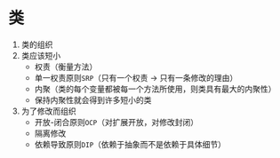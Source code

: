 # 类
1. 类的组织
2. 类应该短小
   - 权责（衡量方法）
   - 单一权责原则`SRP`（只有一个权责 -> 只有一条修改的理由）
   - 内聚（类的每个变量都被每一个方法所使用，则类具有最大的内聚性）
   - 保持内聚性就会得到许多短小的类
3. 为了修改而组织
   - 开放-闭合原则`OCP`（对扩展开放，对修改封闭）
   - 隔离修改
   - 依赖导致原则`DIP`（依赖于抽象而不是依赖于具体细节）